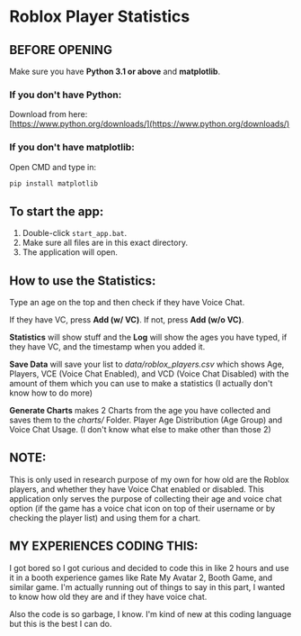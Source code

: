 # Roblox Player Statistics

## BEFORE OPENING
Make sure you have **Python 3.1 or above** and **matplotlib**.

### If you don't have Python:
Download from here:  
[https://www.python.org/downloads/](https://www.python.org/downloads/)

### If you don't have matplotlib:
Open CMD and type in:
```bash
pip install matplotlib
```


## To start the app:
1. Double-click `start_app.bat`.
2. Make sure all files are in this exact directory.
3. The application will open.

## How to use the Statistics:
Type an age on the top and then check if they have Voice Chat.

If they have VC, press **Add (w/ VC)**. If not, press **Add (w/o VC)**.

**Statistics** will show stuff and the **Log** will show the ages you have typed, if they have VC, and the timestamp when you added it.

**Save Data** will save your list to *data/roblox_players.csv* which shows Age, Players, VCE (Voice Chat Enabled), and VCD (Voice Chat Disabled) with the amount of them which you can use to make a statistics (I actually don't know how to do more)

**Generate Charts** makes 2 Charts from the age you have collected and saves them to the *charts/* Folder. Player Age Distribution (Age Group) and Voice Chat Usage. (I don't know what else to make other than those 2)

## NOTE:
This is only used in research purpose of my own for how old are the Roblox players, and whether they have Voice Chat enabled or disabled. This application only serves the purpose of collecting their age and voice chat option (if the game has a voice chat icon on top of their username or by checking the player list) and using them for a chart.

## MY EXPERIENCES CODING THIS:
I got bored so I got curious and decided to code this in like 2 hours and use it in a booth experience games like Rate My Avatar 2, Booth Game, and similar game. I'm actually running out of things to say in this part, I wanted to know how old they are and if they have voice chat.

Also the code is so garbage, I know. I'm kind of new at this coding language but this is the best I can do.
